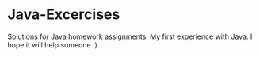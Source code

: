 # Java-Excercises
Solutions for Java homework assignments.
My first experience with Java.
I hope it will help someone :)
